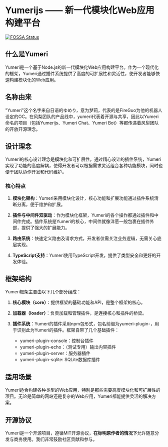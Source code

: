 # Yumerijs —— 新一代模块化Web应用构建平台

[![FOSSA Status](https://app.fossa.com/api/projects/git%2Bgithub.com%2Fyumerijs%2Fyumeri.svg?type=shield&issueType=license)](https://app.fossa.com/projects/git%2Bgithub.com%2Fyumerijs%2Fyumeri?ref=badge_shield&issueType=license)

## 什么是Yumeri

Yumeri是一个基于Node.js的新一代模块化Web应用构建平台。作为一个现代化的框架，Yumeri通过插件系统提供了高度的可扩展性和灵活性，使开发者能够快速构建模块化的Web应用。

## 名称由来

"Yumeri"这个名字来自日语的ゆめり，意为梦莉，代表的是FireGuo为他的机器人设定的OC。在风梨团队的产品线中，yumeri代表着开源与共享，因此以Yumeri命名的项目（包括Yumerijs、Yumeri Chat、Yumeri Bot）等都传递着风梨团队的开放开源理念。

## 设计理念

Yumeri的核心设计理念是模块化和可扩展性。通过精心设计的插件系统，Yumeri实现了功能的高度解耦，使得开发者可以根据需求灵活组合各种功能模块，同时也便于团队协作开发和代码维护。

### 核心特点

1. **模块化架构**：Yumeri采用模块化设计，核心功能和扩展功能通过插件系统清晰分离，便于维护和扩展。

2. **插件与中间件双驱动**：作为模块化框架，Yumeri的各个操作都通过插件和中间件完成。插件系统是Yumeri的核心，中间件就像洋葱一般包裹在插件外部，提供了强大的扩展能力。

3. **路由系统**：快速定义路由及请求方式，开发者仅需关注业务逻辑，无需关心底层实现。

4. **TypeScript支持**：Yumeri使用TypeScript开发，提供了类型安全和更好的开发体验。

## 框架结构

Yumeri框架主要由以下几个部分组成：

1. **核心模块（core）**：提供框架的基础功能和API，是整个框架的核心。

2. **加载器（loader）**：负责加载和管理插件，是连接核心和插件的桥梁。

3. **插件系统**：Yumeri的插件采用npm包形式，包名前缀为yumeri-plugin-，用于识别此为Yumeri的插件。框架自带了几个基础插件：
   - yumeri-plugin-console：控制台插件
   - yumeri-plugin-echo：（测试专用）输出内容插件
   - yumeri-plugin-server：服务器插件
   - yumeri-plugin-sqlite: SQLite数据库插件

## 适用场景

Yumeri适合构建各种类型的Web应用，特别是那些需要高度模块化和可扩展性的项目。无论是简单的网站还是复杂的Web应用，Yumeri都能提供灵活的解决方案。

## 开源协议

Yumeri是一个开源项目，遵循MIT开源协议，**在标明原作者的情况下**允许随意分发与商务使用。我们非常鼓励社区贡献和参与。